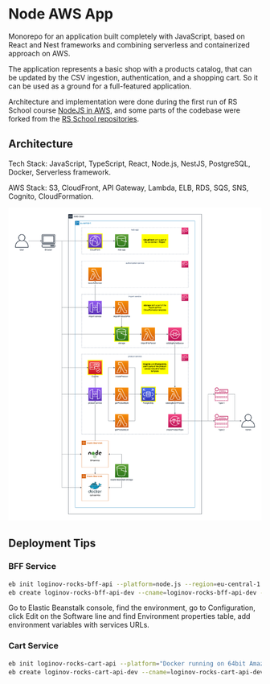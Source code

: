 # Node AWS App

Monorepo for an application built completely with JavaScript, based on React and Nest frameworks and combining
serverless and containerized approach on AWS.

The application represents a basic shop with a products catalog, that can be updated by the CSV ingestion,
authentication, and a shopping cart. So it can be used as a ground for a full-featured application. 

Architecture and implementation were done during the first run of RS School course
[NodeJS in AWS](https://rs.school/nodejs-aws/), and some parts of the codebase were forked from the
[RS School repositories](https://github.com/rolling-scopes-school).

## Architecture

Tech Stack: JavaScript, TypeScript, React, Node.js, NestJS, PostgreSQL, Docker, Serverless framework.

AWS Stack: S3, CloudFront, API Gateway, Lambda, ELB, RDS, SQS, SNS, Cognito, CloudFormation.

![Architecture Diagram](https://raw.githubusercontent.com/loginov-rocks/Node-AWS-App/main/docs/Architecture.png)

## Deployment Tips

### BFF Service

```sh
eb init loginov-rocks-bff-api --platform=node.js --region=eu-central-1 --profile=danila_loginov
eb create loginov-rocks-bff-api-dev --cname=loginov-rocks-bff-api-dev --single --profile=danila_loginov
```

Go to Elastic Beanstalk console, find the environment, go to Configuration, click Edit on the Software line and find
Environment properties table, add environment variables with services URLs.

### Cart Service

```sh
eb init loginov-rocks-cart-api --platform="Docker running on 64bit Amazon Linux" --region=eu-central-1 --profile=danila_loginov
eb create loginov-rocks-cart-api-dev --cname=loginov-rocks-cart-api-dev --single --profile=danila_loginov
```
